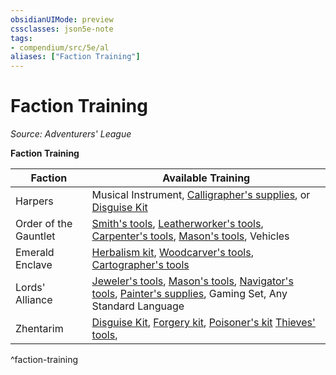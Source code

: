 ```yaml
---
obsidianUIMode: preview
cssclasses: json5e-note
tags:
- compendium/src/5e/al
aliases: ["Faction Training"]
---
```

# Faction Training
*Source: Adventurers' League* 

**Faction Training**

| Faction | Available Training |
|---------|--------------------|
| Harpers | Musical Instrument, [Calligrapher's supplies](Mechanics/items/calligraphers-supplies.md), or [Disguise Kit](Mechanics/items/disguise-kit.md) |
| Order of the Gauntlet | [Smith's tools](Mechanics/items/smiths-tools.md), [Leatherworker's tools](Mechanics/items/leatherworkers-tools.md), [Carpenter's tools](Mechanics/items/carpenters-tools.md), [Mason's tools](Mechanics/items/masons-tools.md), Vehicles |
| Emerald Enclave | [Herbalism kit](Mechanics/items/herbalism-kit.md), [Woodcarver's tools](Mechanics/items/woodcarvers-tools.md), [Cartographer's tools](Mechanics/items/cartographers-tools.md) |
| Lords' Alliance | [Jeweler's tools](Mechanics/items/jewelers-tools.md), [Mason's tools](Mechanics/items/masons-tools.md), [Navigator's tools](Mechanics/items/navigators-tools.md), [Painter's supplies](Mechanics/items/painters-supplies.md), Gaming Set, Any Standard Language |
| Zhentarim | [Disguise Kit](Mechanics/items/disguise-kit.md), [Forgery kit](Mechanics/items/forgery-kit.md), [Poisoner's kit](Mechanics/items/poisoners-kit.md) [Thieves' tools](Mechanics/items/thieves-tools.md), |
^faction-training